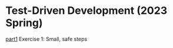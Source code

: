 # Test-Driven Development (2023 Spring)

[part1](https://github.com/isopoju/tdd-part1/) Exercise 1: Small, safe steps

